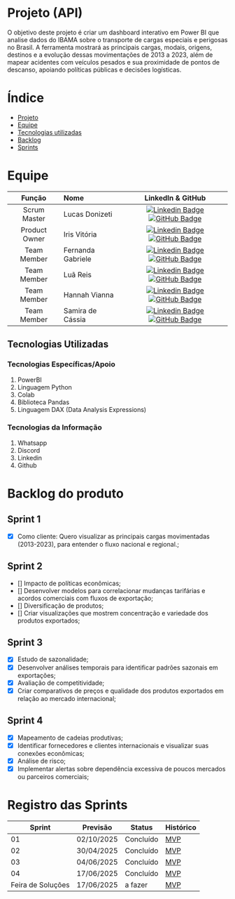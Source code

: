 
# Projeto (API) 
O objetivo deste projeto é criar um dashboard interativo em Power BI que analise dados do IBAMA sobre o transporte de cargas especiais e perigosas no Brasil. A ferramenta mostrará as principais cargas, modais, origens, destinos e a evolução dessas movimentações de 2013 a 2023, além de mapear acidentes com veículos pesados e sua proximidade de pontos de descanso, apoiando políticas públicas e decisões logísticas.

# Índice
* [Projeto](#projeto-template)
* [Equipe](#equipe)
* [Tecnologias utilizadas](#Tecnologias-Utilizadas)
* [Backlog](#Backlog-do-produto)
* [Sprints](#Registro-das-sprints)

# Equipe
|    Função     | Nome                                  |                                                                                                                                                      LinkedIn & GitHub                                                                                                                                                      |
| :-----------: | :------------------------------------ | :-------------------------------------------------------------------------------------------------------------------------------------------------------------------------------------------------------------------------------------------------------------------------------------------------------------------------: |
| Scrum Master  | Lucas Donizeti|      [![Linkedin Badge](https://img.shields.io/badge/Linkedin-blue?style=flat-square&logo=Linkedin&logoColor=white)](https://br.linkedin.com/in/lucas-donizeti-53a9a1347) [![GitHub Badge](https://img.shields.io/badge/GitHub-111217?style=flat-square&logo=github&logoColor=white)](https://github.com/Lucasdz-7)        |
| Product Owner   | Iris Vitória              |         [![Linkedin Badge](https://img.shields.io/badge/Linkedin-blue?style=flat-square&logo=Linkedin&logoColor=white)](https://www.linkedin.com/in/irisbento/) [![GitHub Badge](https://img.shields.io/badge/GitHub-111217?style=flat-square&logo=github&logoColor=white)](https://github.com/irxsvxx)        |
| Team Member |   Fernanda Gabriele|    [![Linkedin Badge](https://img.shields.io/badge/Linkedin-blue?style=flat-square&logo=Linkedin&logoColor=white)](https://www.linkedin.com/in/fernanda-gabrielle-bb594533b?lipi=urn%3Ali%3Apage%3Ad_flagship3_profile_view_base_contact_details%3BKI%2BRe7UsQPuDxZWv91hiVw%3D%3D) [![GitHub Badge](https://img.shields.io/badge/GitHub-111217?style=flat-square&logo=github&logoColor=white)](https://github.com/Fehgbrielle07)        |
|  Team Member  | Luã Reis                 |         [![Linkedin Badge](https://img.shields.io/badge/Linkedin-blue?style=flat-square&logo=Linkedin&logoColor=white)](https://www.linkedin.com/in/lu%C3%A3-reis-345192279?utm_source=share&utm_campaign=share_via&utm_content=profile&utm_medium=android_app) [![GitHub Badge](https://img.shields.io/badge/GitHub-111217?style=flat-square&logo=github&logoColor=white)](https://github.com/Luacripton)        |
|  Team Member  | Hannah Vianna                 |           [![Linkedin Badge](https://img.shields.io/badge/Linkedin-blue?style=flat-square&logo=Linkedin&logoColor=white)](https://www.linkedin.com/in/hannah-diniz-382635363?lipi=urn%3Ali%3Apage%3Ad_flagship3_profile_view_base_contact_details%3Bx2tCbFqzQZe5HkoGq3bZ8g%3D%3D) [![GitHub Badge](https://img.shields.io/badge/GitHub-111217?style=flat-square&logo=github&logoColor=white)](https://github.com/HannahViana)        |
|  Team Member  | Samira de Cássia                |   [![Linkedin Badge](https://img.shields.io/badge/Linkedin-blue?style=flat-square&logo=Linkedin&logoColor=white)](https://www.linkedin.com/in/samira-c%C3%A1ssia-75025b357?utm_source=share&utm_campaign=share_via&utm_content=profile&utm_medium=ios_app) [![GitHub Badge](https://img.shields.io/badge/GitHub-111217?style=flat-square&logo=github&logoColor=white)](https://github.com/samira312)   |

## Tecnologias Utilizadas

 ### Tecnologias Específicas/Apoio
 1. PowerBI
 3. Linguagem Python
 4. Colab
 5. Biblioteca Pandas
 6. Linguagem DAX (Data Analysis Expressions)
  
 ### Tecnologias da Informação
1. Whatsapp
2. Discord
3. Linkedin
4. Github

# Backlog do produto

## Sprint 1
- [x] Como cliente: Quero visualizar as principais cargas movimentadas (2013-2023), para entender o fluxo nacional e regional.;

## Sprint 2
- [] Impacto de políticas econômicas;
- [] Desenvolver modelos para correlacionar mudanças tarifárias e acordos comerciais com fluxos de exportação;
- [] Diversificação de produtos;
- [] Criar visualizações que mostrem concentração e variedade dos produtos exportados;
      
## Sprint 3
- [x] Estudo de sazonalidade;
- [x] Desenvolver análises temporais para identificar padrões sazonais em exportações;
- [x] Avaliação de competitividade;
- [x] Criar comparativos de preços e qualidade dos produtos exportados em relação ao mercado internacional;
      
## Sprint 4
- [x] Mapeamento de cadeias produtivas;
- [x] Identificar fornecedores e clientes internacionais e visualizar suas conexões econômicas;
- [x] Análise de risco;
- [x] Implementar alertas sobre dependência excessiva de poucos mercados ou parceiros comerciais;

# Registro das Sprints

Sprint | Previsão | Status | Histórico |
|------|--------|------|--------|
|01 | 02/10/2025 | Concluído | [MVP](https://docs.google.com/document/d/1KaDDcDLEqFQL5GvDBwGN0I9EU1RgUWj5MFP4rCalA3k/edit?usp=drive_link) | 
|02|  30/04/2025| Concluído | [MVP](https://docs.google.com/document/d/1YZ_WxDUyqR9lWcMrkUm3Bpk7j7EA1rpr69jecNP_Mr8/edit?usp=drive_link) | 
|03| 04/06/2025 | Concluído | [MVP](https://docs.google.com/document/d/1o1Q6OChl9nvNAt1fW8s2_t5RlRFVHNdv7uxyMx7HuEg/edit?usp=drive_link) | 
|04| 17/06/2025 | Concluído | [MVP](https://docs.google.com/document/d/1o1Q6OChl9nvNAt1fW8s2_t5RlRFVHNdv7uxyMx7HuEg/edit?usp=drive_link) | 
|Feira de Soluções|17/06/2025 |a fazer | [MVP](https://drive.google.com/drive/folders/1NYsjuWK12ZH6zu7WAvxcN0UXGRX4Vf6F?usp=sharing) | 
